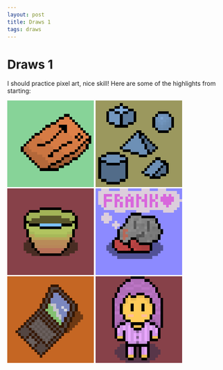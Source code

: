 ```yaml
---
layout: post
title: Draws 1
tags: draws
---
```


# Draws 1
I should practice pixel art, nice skill! Here are some of the highlights from starting:

<style>
img {
  image-rendering: pixelated;
  image-rendering: -moz-crisp-edges;
  image-rendering: crisp-edges;
}
</style>
<img src="/assets/img/amazon_package.PNG" alt="amazon package" width="200"/>
<img src="/assets/img/blue_shapes.PNG" alt="blue shapes" width="200"/>
<img src="/assets/img/cup_with_water.PNG" alt="cup with water" width="200"/>
<img src="/assets/img/frank.PNG" alt="frank" width="200"/>
<img src="/assets/img/open_computer.PNG" alt="open computer" width="200"/>
<img src="/assets/img/pink_hair.PNG" alt="pink hair" width="200"/>

